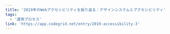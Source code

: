 ```yaml
---
title: '2019年のWebアクセシビリティを振り返る：デザインシステムとアクセシビリティ'
tags:
  - '運用プロセス'
link: 'https://app.codegrid.net/entry/2019-accessibility-3'
---
```

